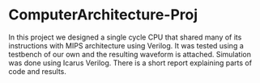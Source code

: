 # ComputerArchitecture-Proj

In this project we designed a single cycle CPU that shared many of its instructions with MIPS architecture using Verilog. It was tested using a testbench of our own and the resulting waveform is attached. Simulation was done using Icarus Verilog. There is a short report explaining parts of code and results.
